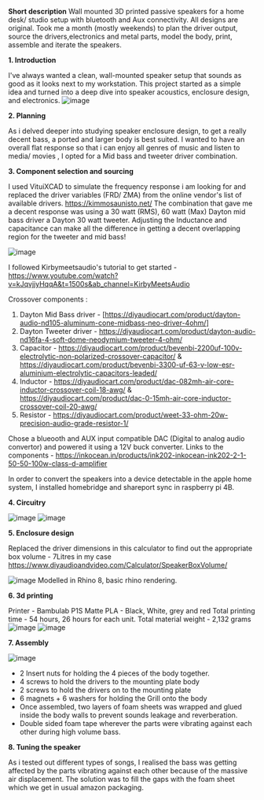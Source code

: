 **Short description**
Wall mounted 3D printed passive speakers for a home desk/ studio setup with bluetooth and Aux connectivity. All designs are original. Took me a month (mostly weekends) to plan the driver output, source the drivers,electronics and metal parts, model the body, print, assemble and iterate the speakers.

**1. Introduction**

I've always wanted a clean, wall-mounted speaker setup that sounds as good as it looks next to my workstation. This project started as a simple idea and turned into a deep dive into speaker acoustics, enclosure design, and electronics.
![image](https://github.com/user-attachments/assets/f0f38e97-aa82-43ea-9967-929a373306f0)

**2. Planning**

As i delved deeper into studying speaker enclosure design, to get a really decent bass, a ported and larger body is best suited.
I wanted to have an overall flat response so that i can enjoy all genres of music and listen to media/ movies , I opted for a Mid bass and tweeter driver combination.

**3. Component selection and sourcing**

I used VituiXCAD to simulate the frequency response i am looking for and replaced the driver variables (FRD/ ZMA) from the online vendor's list of available drivers. https://kimmosaunisto.net/
The combination that gave me a decent response was using a 30 watt (RMS), 60 watt (Max) Dayton mid bass driver a Dayton 30 watt tweeter.
Adjusting the Inductance and capacitance can make all the difference in getting a decent overlapping region for the tweeter and mid bass!

![image](https://github.com/user-attachments/assets/d14399c6-adc9-46e0-8d69-e0bb43710556)

I followed Kirbymeetsaudio's tutorial to get started - https://www.youtube.com/watch?v=kJqvjjyHqqA&t=1500s&ab_channel=KirbyMeetsAudio

Crossover components :
1. Dayton Mid Bass driver - [https://diyaudiocart.com/product/dayton-audio-nd105-aluminum-cone-midbass-neo-driver-4ohm/]
2. Dayton Tweeter driver - https://diyaudiocart.com/product/dayton-audio-nd16fa-4-soft-dome-neodymium-tweeter-4-ohm/
3. Capacitor - https://diyaudiocart.com/product/bevenbi-2200uf-100v-electrolytic-non-polarized-crossover-capacitor/ & https://diyaudiocart.com/product/bevenbi-3300-uf-63-v-low-esr-aluminium-electrolytic-capacitors-leaded/
4. Inductor - https://diyaudiocart.com/product/dac-082mh-air-core-inductor-crossover-coil-18-awg/ & https://diyaudiocart.com/product/dac-0-15mh-air-core-inductor-crossover-coil-20-awg/
5. Resistor - https://diyaudiocart.com/product/weet-33-ohm-20w-precision-audio-grade-resistor-1/

Chose a blueooth and AUX input compatible DAC (Digital to analog audio convertor) and powered it using a 12V buck converter. Links to the components - https://inkocean.in/products/ink202-inkocean-ink202-2-1-50-50-100w-class-d-amplifier

In order to convert the speakers into a device detectable in the apple home system, I installed homebridge and shareport sync in raspberry pi 4B.

**4. Circuitry**

![image](https://github.com/user-attachments/assets/ae5ac245-f4b7-4c69-a3e8-415df1c5dd6b)
![image](https://github.com/user-attachments/assets/65c9b127-8523-4102-b574-f9076fdab16b)

**5. Enclosure design**

Replaced the driver dimensions in this calculator to find out the appropriate box volume - 7Litres in my case
https://www.diyaudioandvideo.com/Calculator/SpeakerBoxVolume/

![image](https://github.com/user-attachments/assets/f33bebe2-94ef-44a0-b9ef-2ac1af19d314)
Modelled in Rhino 8, basic rhino rendering.

**6. 3d printing**

Printer - Bambulab P1S
Matte PLA - Black, White, grey and red
Total printing time - 54 hours, 26 hours for each unit.
Total material weight - 2,132 grams
![image](https://github.com/user-attachments/assets/ca294124-ab2a-4276-84ef-dffffb6594ee)
![image](https://github.com/user-attachments/assets/a1a7e858-0654-4b1c-9fd4-8d25fdb75e7a)

**7. Assembly**

![image](https://github.com/user-attachments/assets/11c45249-71fc-4b39-acb5-cb6d954bcb88)

- 2 Insert nuts for holding the 4 pieces of the body together.
- 4 screws to hold the drivers to the mounting plate body
- 2 screws to hold the drivers on to the mounting plate
- 6 magnets + 6 washers for holding the Grill onto the body
- Once assembled, two layers of foam sheets was wrapped and glued inside the body walls to prevent sounds leakage and reverberation.
- Double sided foam tape wherever the parts were vibrating against each other during high volume bass.

**8. Tuning the speaker**

As i tested out different types of songs, I realised the bass was getting affected by the parts vibrating against each other because of the massive air displacement. The solution was to fill the gaps with the foam sheet which we get in usual amazon packaging.

